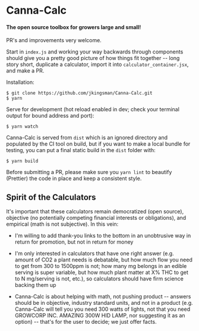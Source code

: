 # Canna-Calc
#### The open source toolbox for growers large and small!


PR's and improvements very welcome.

Start in `index.js` and working your way backwards through components should give you a pretty good picture of how things fit together -- long story short, duplicate a calculator, import it into `calculator_container.jsx`, and make a PR.

Installation:
```
$ git clone https://github.com/jkingsman/Canna-Calc.git
$ yarn
```

Serve for development (hot reload enabled in dev; check your terminal output for bound address and port):
```
$ yarn watch
```

Canna-Calc is served from `dist` which is an ignored directory and populated by the CI tool on build, but if you want to make a local bundle for testing, you can put a final static build in the `dist` folder with:

```
$ yarn build
```

Before submitting a PR, please make sure you `yarn lint` to beautify (Prettier) the code in place and keep a consistent style.

## Spirit of the Calculators

It's important that these calculators remain democratized (open source), objective (no potentially competing financial interests or obligations), and empirical (math is not subjective). In this vein:

* I'm willing to add thank-you links to the bottom in an unobtrusive way in return for promotion, but not in return for money

* I'm only interested in calculators that have one right answer (e.g. amount of CO2 a plant needs is debatable, but how much flow you need to get from 300 to 1500ppm is not; how many mg belongs in an edible serving is super variable, but how much plant matter at X% THC to get to N mg/serving is not, etc.), so calculators should have firm science backing them up

* Canna-Calc is about helping with math, not pushing product -- answers should be in objective, industry standard units, and not in a product (e.g. Canna-Calc will tell you you need 300 watts of lights, not that you need GROWCORP INC. AMAZING 300W HID LAMP, nor suggesting it as an option) -- that's for the user to decide; we just offer facts.
